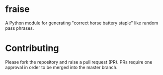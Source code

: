 # fraise

A Python module for generating "correct horse battery staple" like random pass phrases.

# Contributing

Please fork the repository and raise a pull request (PR). PRs require one approval in order to be merged into the master branch.

